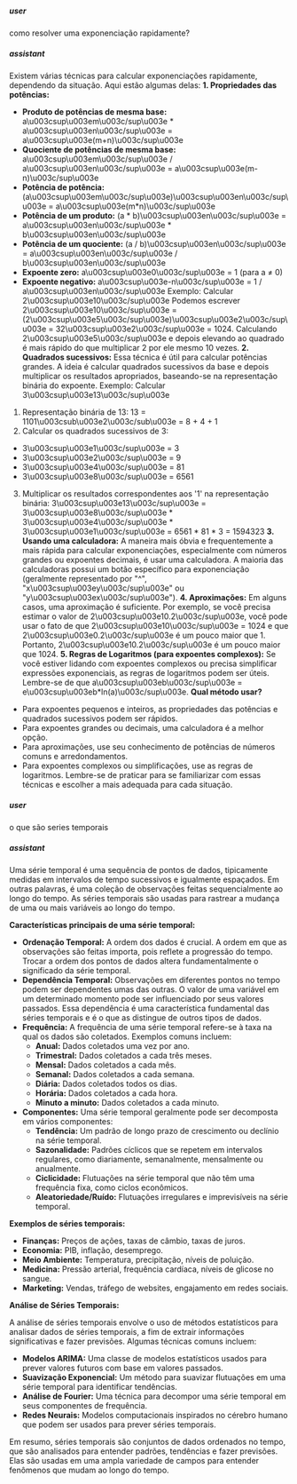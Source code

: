 ##### user
como resolver uma exponenciação rapidamente?

##### assistant
Existem várias técnicas para calcular exponenciações rapidamente, dependendo da situação. Aqui estão algumas delas:
**1. Propriedades das potências:**
* **Produto de potências de mesma base:**  a\u003csup\u003em\u003c/sup\u003e * a\u003csup\u003en\u003c/sup\u003e = a\u003csup\u003e(m+n)\u003c/sup\u003e
* **Quociente de potências de mesma base:** a\u003csup\u003em\u003c/sup\u003e / a\u003csup\u003en\u003c/sup\u003e = a\u003csup\u003e(m-n)\u003c/sup\u003e
* **Potência de potência:** (a\u003csup\u003em\u003c/sup\u003e)\u003csup\u003en\u003c/sup\u003e = a\u003csup\u003e(m*n)\u003c/sup\u003e
* **Potência de um produto:** (a * b)\u003csup\u003en\u003c/sup\u003e = a\u003csup\u003en\u003c/sup\u003e * b\u003csup\u003en\u003c/sup\u003e
* **Potência de um quociente:** (a / b)\u003csup\u003en\u003c/sup\u003e = a\u003csup\u003en\u003c/sup\u003e / b\u003csup\u003en\u003c/sup\u003e
* **Expoente zero:** a\u003csup\u003e0\u003c/sup\u003e = 1 (para a ≠ 0)
* **Expoente negativo:** a\u003csup\u003e-n\u003c/sup\u003e = 1 / a\u003csup\u003en\u003c/sup\u003e
Exemplo: Calcular 2\u003csup\u003e10\u003c/sup\u003e
Podemos escrever 2\u003csup\u003e10\u003c/sup\u003e = (2\u003csup\u003e5\u003c/sup\u003e)\u003csup\u003e2\u003c/sup\u003e = 32\u003csup\u003e2\u003c/sup\u003e = 1024.  Calculando 2\u003csup\u003e5\u003c/sup\u003e e depois elevando ao quadrado é mais rápido do que multiplicar 2 por ele mesmo 10 vezes.
**2. Quadrados sucessivos:**
Essa técnica é útil para calcular potências grandes.  A ideia é calcular quadrados sucessivos da base e depois multiplicar os resultados apropriados, baseando-se na representação binária do expoente.
Exemplo: Calcular 3\u003csup\u003e13\u003c/sup\u003e
1. Representação binária de 13: 13 = 1101\u003csub\u003e2\u003c/sub\u003e = 8 + 4 + 1
2. Calcular os quadrados sucessivos de 3:
* 3\u003csup\u003e1\u003c/sup\u003e = 3
* 3\u003csup\u003e2\u003c/sup\u003e = 9
* 3\u003csup\u003e4\u003c/sup\u003e = 81
* 3\u003csup\u003e8\u003c/sup\u003e = 6561
3. Multiplicar os resultados correspondentes aos '1' na representação binária: 3\u003csup\u003e13\u003c/sup\u003e = 3\u003csup\u003e8\u003c/sup\u003e * 3\u003csup\u003e4\u003c/sup\u003e * 3\u003csup\u003e1\u003c/sup\u003e = 6561 * 81 * 3 = 1594323
**3. Usando uma calculadora:**
A maneira mais óbvia e frequentemente a mais rápida para calcular exponenciações, especialmente com números grandes ou expoentes decimais, é usar uma calculadora.  A maioria das calculadoras possui um botão específico para exponenciação (geralmente representado por \"^\", \"x\u003csup\u003ey\u003c/sup\u003e\" ou \"y\u003csup\u003ex\u003c/sup\u003e\").
**4. Aproximações:**
Em alguns casos, uma aproximação é suficiente.  Por exemplo, se você precisa estimar o valor de 2\u003csup\u003e10.2\u003c/sup\u003e, você pode usar o fato de que 2\u003csup\u003e10\u003c/sup\u003e = 1024 e que 2\u003csup\u003e0.2\u003c/sup\u003e é um pouco maior que 1.  Portanto, 2\u003csup\u003e10.2\u003c/sup\u003e é um pouco maior que 1024.
**5. Regras de Logaritmos (para expoentes complexos):**
Se você estiver lidando com expoentes complexos ou precisa simplificar expressões exponenciais, as regras de logaritmos podem ser úteis. Lembre-se de que a\u003csup\u003eb\u003c/sup\u003e = e\u003csup\u003eb*ln(a)\u003c/sup\u003e.
**Qual método usar?**
* Para expoentes pequenos e inteiros, as propriedades das potências e quadrados sucessivos podem ser rápidos.
* Para expoentes grandes ou decimais, uma calculadora é a melhor opção.
* Para aproximações, use seu conhecimento de potências de números comuns e arredondamentos.
* Para expoentes complexos ou simplificações, use as regras de logaritmos.
Lembre-se de praticar para se familiarizar com essas técnicas e escolher a mais adequada para cada situação.

##### user
o que são series temporais

##### assistant
Uma série temporal é uma sequência de pontos de dados, tipicamente medidas em intervalos de tempo sucessivos e igualmente espaçados. Em outras palavras, é uma coleção de observações feitas sequencialmente ao longo do tempo.  As séries temporais são usadas para rastrear a mudança de uma ou mais variáveis ao longo do tempo.

**Características principais de uma série temporal:**

* **Ordenação Temporal:** A ordem dos dados é crucial.  A ordem em que as observações são feitas importa, pois reflete a progressão do tempo.  Trocar a ordem dos pontos de dados altera fundamentalmente o significado da série temporal.
* **Dependência Temporal:**  Observações em diferentes pontos no tempo podem ser dependentes umas das outras.  O valor de uma variável em um determinado momento pode ser influenciado por seus valores passados. Essa dependência é uma característica fundamental das séries temporais e é o que as distingue de outros tipos de dados.
* **Frequência:** A frequência de uma série temporal refere-se à taxa na qual os dados são coletados.  Exemplos comuns incluem:
    * **Anual:** Dados coletados uma vez por ano.
    * **Trimestral:** Dados coletados a cada três meses.
    * **Mensal:** Dados coletados a cada mês.
    * **Semanal:** Dados coletados a cada semana.
    * **Diária:** Dados coletados todos os dias.
    * **Horária:** Dados coletados a cada hora.
    * **Minuto a minuto:** Dados coletados a cada minuto.
* **Componentes:** Uma série temporal geralmente pode ser decomposta em vários componentes:
    * **Tendência:**  Um padrão de longo prazo de crescimento ou declínio na série temporal.
    * **Sazonalidade:**  Padrões cíclicos que se repetem em intervalos regulares, como diariamente, semanalmente, mensalmente ou anualmente.
    * **Ciclicidade:**  Flutuações na série temporal que não têm uma frequência fixa, como ciclos econômicos.
    * **Aleatoriedade/Ruído:**  Flutuações irregulares e imprevisíveis na série temporal.

**Exemplos de séries temporais:**

* **Finanças:** Preços de ações, taxas de câmbio, taxas de juros.
* **Economia:** PIB, inflação, desemprego.
* **Meio Ambiente:** Temperatura, precipitação, níveis de poluição.
* **Medicina:** Pressão arterial, frequência cardíaca, níveis de glicose no sangue.
* **Marketing:** Vendas, tráfego de websites, engajamento em redes sociais.

**Análise de Séries Temporais:**

A análise de séries temporais envolve o uso de métodos estatísticos para analisar dados de séries temporais, a fim de extrair informações significativas e fazer previsões.  Algumas técnicas comuns incluem:

* **Modelos ARIMA:** Uma classe de modelos estatísticos usados para prever valores futuros com base em valores passados.
* **Suavização Exponencial:** Um método para suavizar flutuações em uma série temporal para identificar tendências.
* **Análise de Fourier:** Uma técnica para decompor uma série temporal em seus componentes de frequência.
* **Redes Neurais:**  Modelos computacionais inspirados no cérebro humano que podem ser usados para prever séries temporais.

Em resumo, séries temporais são conjuntos de dados ordenados no tempo, que são analisados para entender padrões, tendências e fazer previsões.  Elas são usadas em uma ampla variedade de campos para entender fenômenos que mudam ao longo do tempo.